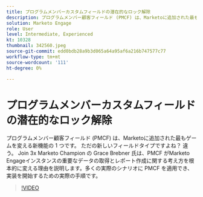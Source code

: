 ```yaml
---
title: プログラムメンバーカスタムフィールドの潜在的なロック解除
description: プログラムメンバー顧客フィールド (PMCF) は、Marketoに追加された最もゲームを変える新機能の 1 つです。
solution: Marketo Engage
role: User
level: Intermediate, Experienced
kt: 10328
thumbnail: 342560.jpeg
source-git-commit: edd0bdb28a9b3d065a64a95af6a216b747577c77
workflow-type: tm+mt
source-wordcount: '111'
ht-degree: 0%

---
```


# プログラムメンバーカスタムフィールドの潜在的なロック解除

プログラムメンバー顧客フィールド (PMCF) は、Marketoに追加された最もゲームを変える新機能の 1 つです。 ただの新しいフィールドタイプですよね？ 違う。 Join 3x Marketo Champion の Grace Brebner 氏は、PMCF がMarketo Engageインスタンスの重要なデータの取得とレポート作成に関する考え方を根本的に変える理由を説明します。多くの実際のシナリオに PMCF を適用でき、実装を開始するための実際の手順です。

>[!VIDEO](https://video.tv.adobe.com/v/342560/?quality=12&learn=on)
